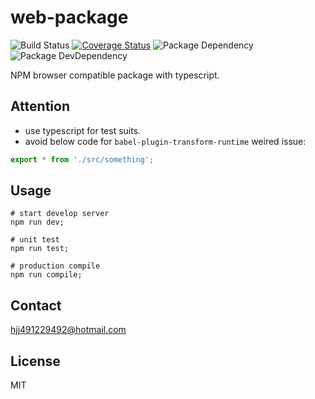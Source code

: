 # web-package

![Build Status](https://img.shields.io/travis/coco-template/web-package/master.svg?style=flat)
[![Coverage Status](https://coveralls.io/repos/github/coco-template/web-package/badge.svg?branch=master)](https://coveralls.io/github/coco-template/web-package?branch=master)
![Package Dependency](https://david-dm.org/coco-template/web-package.svg?style=flat)
![Package DevDependency](https://david-dm.org/coco-template/web-package/dev-status.svg?style=flat)

NPM browser compatible package with typescript.

## Attention

* use typescript for test suits.
* avoid below code for `babel-plugin-transform-runtime` weired issue:

```typescript
export * from './src/something';
```

## Usage

```shell
# start develop server
npm run dev;

# unit test
npm run test;

# production compile
npm run compile;
```

## Contact

hjj491229492@hotmail.com

## License

MIT
